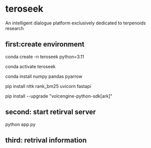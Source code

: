 # teroseek
An intelligent dialogue platform exclusively dedicated to terpenoids research


## first:create environment

conda create -n teroseek python=3.11

conda activate teroseek

conda install numpy pandas pyarrow

pip install nltk rank_bm25 uvicorn fastapi

pip install --upgrade "volcengine-python-sdk[ark]"

## second: start retirval server
python app.py

## third: retrival information


